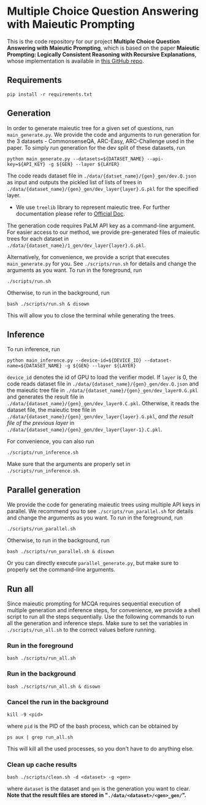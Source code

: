 # Multiple Choice Question Answering with Maieutic Prompting

This is the code repository for our project **Multiple Choice Question Answering with Maieutic Prompting**, which is based on the paper **Maieutic Prompting: Logically Consistent Reasoning with Recursive Explanations**, whose implementation is available in [this GitHub repo](https://github.com/jaehunjung1/Maieutic-Prompting).

## Requirements

```shell
pip install -r requirements.txt
```

## Generation

In order to generate maieutic tree for a given set of questions, run `main_generate.py`. We provide the code and arguments to run generation for the 3 datasets - CommonsenseQA, ARC-Easy, ARC-Challenge used in the paper. To simply run generation for the dev split of these datasets, run

```shell
python main_generate.py --datasets=${DATASET_NAME} --api-key=${API_KEY} -g ${GEN} --layer ${LAYER}
```

The code reads dataset file in `./data/{datset_name}/{gen}_gen/dev.Q.json` as input and outputs the pickled list of lists of trees in `./data/{dataset_name}/{gen}_gen/dev_layer{layer}.G.pkl` for the specified layer.

- We use `treelib` library to represent maieutic tree. For further documentation please refer to [Official Doc](https://treelib.readthedocs.io/en/latest/).

The generation code requires PaLM API key as a command-line argument. For easier access to our method, we provide pre-generated files of maieutic trees for each dataset in `./data/{dataset_name}/1_gen/dev_layer{layer}.G.pkl`.

Alternatively, for convenience, we provide a script that executes `main_generate.py` for you. See `./scripts/run.sh` for details and change the arguments as you want. To run in the foreground, run

```shell
./scripts/run.sh
```

Otherwise, to run in the background, run

```shell
bash ./scripts/run.sh & disown
```

This will allow you to close the terminal while generating the trees.

## Inference

To run inference, run

```shell
python main_inference.py --device-id=${DEVICE_ID} --dataset-name=${DATASET_NAME} -g ${GEN} --layer ${LAYER}
```

`device_id` denotes the id of GPU to load the verifier model.
If `layer` is 0, the code reads dataset file in `./data/{dataset_name}/{gen}_gen/dev.Q.json` and the maieutic tree file in `./data/{dataset_name}/{gen}_gen/dev_layer0.G.pkl` and generates the result file in `./data/{dataset_name}/{gen}_gen/dev_layer0.C.pkl`.
Otherwise, it reads the dataset file, the maieutic tree file in `./data/{dataset_name}/{gen}_gen/dev_layer{layer}.G.pkl`, _and the result file of the previous layer_ in `./data/{dataset_name}/{gen}_gen/dev_layer{layer-1}.C.pkl`.

For convenience, you can also run

```shell
./scripts/run_inference.sh
```

Make sure that the arguments are properly set in `./scripts/run_inference.sh`.

## Parallel generation

We provide the code for generating maieutic trees using multiple API keys in parallel. We recommend you to see `./scripts/run_parallel.sh` for details and change the arguments as you want. To run in the foreground, run

```shell
./scripts/run_parallel.sh
```

Otherwise, to run in the background, run

```shell
bash ./scripts/run_parallel.sh & disown
```

Or you can directly execute `parallel_generate.py`, but make sure to properly set the command-line arguments.

## Run all

Since maieutic prompting for MCQA requires sequential execution of multiple generation and inference steps, for convenience, we provide a shell script to run all the steps sequentially. Use the following commands to run all the generation and inference steps. Make sure to set the variables in `./scripts/run_all.sh` to the correct values before running.

### Run in the foreground

```shell
bash ./scripts/run_all.sh
```

### Run in the background

```shell
bash ./scripts/run_all.sh & disown
```

### Cancel the run in the background

```shell
kill -9 <pid>
```

where `pid` is the PID of the bash process, which can be obtained by

```shell
ps aux | grep run_all.sh
```

This will kill all the used processes, so you don't have to do anything else.

### Clean up cache results

```shell
bash ./scripts/clean.sh -d <dataset> -g <gen>
```

where `dataset` is the dataset and `gen` is the generation you want to clear.
**Note that the result files are stored in "`./data/<dataset>/<gen>_gen/`".**
